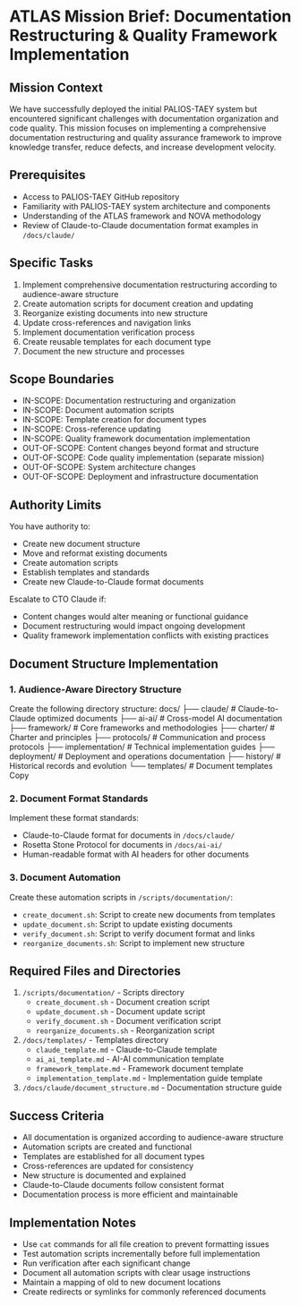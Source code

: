 # ATLAS Mission Brief: Documentation Restructuring & Quality Framework Implementation

## Mission Context
We have successfully deployed the initial PALIOS-TAEY system but encountered significant challenges with documentation organization and code quality. This mission focuses on implementing a comprehensive documentation restructuring and quality assurance framework to improve knowledge transfer, reduce defects, and increase development velocity.

## Prerequisites
- Access to PALIOS-TAEY GitHub repository
- Familiarity with PALIOS-TAEY system architecture and components
- Understanding of the ATLAS framework and NOVA methodology
- Review of Claude-to-Claude documentation format examples in `/docs/claude/`

## Specific Tasks
1. Implement comprehensive documentation restructuring according to audience-aware structure
2. Create automation scripts for document creation and updating
3. Reorganize existing documents into new structure
4. Update cross-references and navigation links
5. Implement documentation verification process
6. Create reusable templates for each document type
7. Document the new structure and processes

## Scope Boundaries
- IN-SCOPE: Documentation restructuring and organization
- IN-SCOPE: Document automation scripts
- IN-SCOPE: Template creation for document types
- IN-SCOPE: Cross-reference updating
- IN-SCOPE: Quality framework documentation implementation
- OUT-OF-SCOPE: Content changes beyond format and structure
- OUT-OF-SCOPE: Code quality implementation (separate mission)
- OUT-OF-SCOPE: System architecture changes
- OUT-OF-SCOPE: Deployment and infrastructure documentation

## Authority Limits
You have authority to:
- Create new document structure
- Move and reformat existing documents
- Create automation scripts
- Establish templates and standards
- Create new Claude-to-Claude format documents

Escalate to CTO Claude if:
- Content changes would alter meaning or functional guidance
- Document restructuring would impact ongoing development
- Quality framework implementation conflicts with existing practices

## Document Structure Implementation

### 1. Audience-Aware Directory Structure
Create the following directory structure:
docs/
├── claude/              # Claude-to-Claude optimized documents
├── ai-ai/               # Cross-model AI documentation
├── framework/           # Core frameworks and methodologies
├── charter/             # Charter and principles
├── protocols/           # Communication and process protocols
├── implementation/      # Technical implementation guides
├── deployment/          # Deployment and operations documentation
├── history/             # Historical records and evolution
└── templates/           # Document templates
Copy
### 2. Document Format Standards
Implement these format standards:
- Claude-to-Claude format for documents in `/docs/claude/`
- Rosetta Stone Protocol for documents in `/docs/ai-ai/`
- Human-readable format with AI headers for other documents

### 3. Document Automation
Create these automation scripts in `/scripts/documentation/`:
- `create_document.sh`: Script to create new documents from templates
- `update_document.sh`: Script to update existing documents
- `verify_document.sh`: Script to verify document format and links
- `reorganize_documents.sh`: Script to implement new structure

## Required Files and Directories
1. `/scripts/documentation/` - Scripts directory
   - `create_document.sh` - Document creation script
   - `update_document.sh` - Document update script
   - `verify_document.sh` - Document verification script
   - `reorganize_documents.sh` - Reorganization script
2. `/docs/templates/` - Templates directory
   - `claude_template.md` - Claude-to-Claude template
   - `ai_ai_template.md` - AI-AI communication template
   - `framework_template.md` - Framework document template
   - `implementation_template.md` - Implementation guide template
3. `/docs/claude/document_structure.md` - Documentation structure guide

## Success Criteria
- All documentation is organized according to audience-aware structure
- Automation scripts are created and functional
- Templates are established for all document types
- Cross-references are updated for consistency
- New structure is documented and explained
- Claude-to-Claude documents follow consistent format
- Documentation process is more efficient and maintainable

## Implementation Notes
- Use `cat` commands for all file creation to prevent formatting issues
- Test automation scripts incrementally before full implementation
- Run verification after each significant change
- Document all automation scripts with clear usage instructions
- Maintain a mapping of old to new document locations
- Create redirects or symlinks for commonly referenced documents
